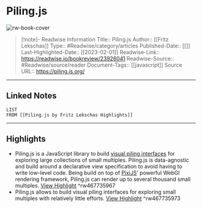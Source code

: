 # Piling.js

![rw-book-cover](http://piling.lekschas.de/images/teaser.jpg)
<br>
>[!note]- Readwise Information
>Title:: Piling.js
>Author:: [[Fritz Lekschas]]
>Type:: #Readwise/category/articles
>Published-Date:: [[]]
>Last-Highlighted-Date:: [[2023-02-01]]
>Readwise-Link:: https://readwise.io/bookreview/23926041
>Readwise-Source:: #Readwise/source/reader
>Document-Tags:: [[javascript]] 
>Source URL:: https://piling.js.org/
--- 

## Linked Notes
```dataview
LIST
FROM [[Piling.js by Fritz Lekschas Highlights]]
```

---

## Highlights
- Piling.js is a JavaScript library to build [visual piling interfaces](https://piling.lekschas.de) for exploring large collections of small multiples. Piling.js is data-agnostic and build around a declarative view specification to avoid having to write low-level code. Being build on top of [PixiJS](https://www.pixijs.com)' powerful WebGl rendering framework, Piling.js can render up to several thousand small multiples. [View Highlight](https://readwise.io/open/467735967) ^rw467735967
- Piling.js allows to build visual piling interfaces for exploring small multiples with relatively little efforts. [View Highlight](https://readwise.io/open/467735973) ^rw467735973
